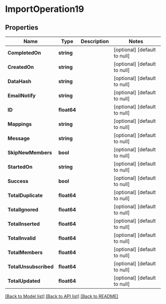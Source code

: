 # ImportOperation19

## Properties
Name | Type | Description | Notes
------------ | ------------- | ------------- | -------------
**CompletedOn** | **string** |  | [optional] [default to null]
**CreatedOn** | **string** |  | [optional] [default to null]
**DataHash** | **string** |  | [optional] [default to null]
**EmailNotify** | **string** |  | [optional] [default to null]
**ID** | **float64** |  | [optional] [default to null]
**Mappings** | **string** |  | [optional] [default to null]
**Message** | **string** |  | [optional] [default to null]
**SkipNewMembers** | **bool** |  | [optional] [default to null]
**StartedOn** | **string** |  | [optional] [default to null]
**Success** | **bool** |  | [optional] [default to null]
**TotalDuplicate** | **float64** |  | [optional] [default to null]
**TotalIgnored** | **float64** |  | [optional] [default to null]
**TotalInserted** | **float64** |  | [optional] [default to null]
**TotalInvalid** | **float64** |  | [optional] [default to null]
**TotalMembers** | **float64** |  | [optional] [default to null]
**TotalUnsubscribed** | **float64** |  | [optional] [default to null]
**TotalUpdated** | **float64** |  | [optional] [default to null]

[[Back to Model list]](../README.md#documentation-for-models) [[Back to API list]](../README.md#documentation-for-api-endpoints) [[Back to README]](../README.md)


